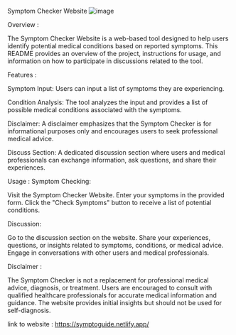 Symptom Checker Website
![image](https://github.com/shreyasdhekane/MEDIAPP/assets/91518221/5ea6fe6d-f4ae-4c02-9a92-9eedc10908e6)


Overview :

The Symptom Checker Website is a web-based tool designed to help users identify potential medical conditions based on reported symptoms. This README provides an overview of the project, instructions for usage, and information on how to participate in discussions related to the tool.

Features :

Symptom Input: Users can input a list of symptoms they are experiencing.

Condition Analysis: The tool analyzes the input and provides a list of possible medical conditions associated with the symptoms.

Disclaimer:  A disclaimer emphasizes that the Symptom Checker is for informational purposes only and encourages users to seek professional medical advice.

Discuss Section:  A dedicated discussion section where users and medical professionals can exchange information, ask questions, and share their experiences.

Usage :
Symptom Checking:

Visit the Symptom Checker Website.
Enter your symptoms in the provided form.
Click the "Check Symptoms" button to receive a list of potential conditions.

Discussion:

Go to the discussion section on the website.
Share your experiences, questions, or insights related to symptoms, conditions, or medical advice.
Engage in conversations with other users and medical professionals.

Disclaimer :

The Symptom Checker is not a replacement for professional medical advice, diagnosis, or treatment.
Users are encouraged to consult with qualified healthcare professionals for accurate medical information and guidance.
The website provides initial insights but should not be used for self-diagnosis.


link to website : https://symptoguide.netlify.app/

